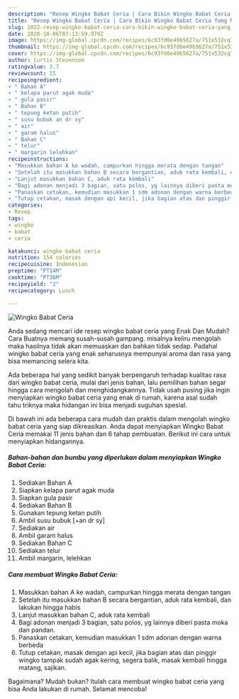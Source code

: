 ```yaml
---
description: "Resep Wingko Babat Ceria | Cara Bikin Wingko Babat Ceria Yang Mudah Dan Praktis"
title: "Resep Wingko Babat Ceria | Cara Bikin Wingko Babat Ceria Yang Mudah Dan Praktis"
slug: 1022-resep-wingko-babat-ceria-cara-bikin-wingko-babat-ceria-yang-mudah-dan-praktis
date: 2020-10-06T07:13:59.979Z
image: https://img-global.cpcdn.com/recipes/6c93fd0e49b5627a/751x532cq70/wingko-babat-ceria-foto-resep-utama.jpg
thumbnail: https://img-global.cpcdn.com/recipes/6c93fd0e49b5627a/751x532cq70/wingko-babat-ceria-foto-resep-utama.jpg
cover: https://img-global.cpcdn.com/recipes/6c93fd0e49b5627a/751x532cq70/wingko-babat-ceria-foto-resep-utama.jpg
author: Curtis Stevenson
ratingvalue: 3.7
reviewcount: 15
recipeingredient:
- " Bahan A"
- " kelapa parut agak muda"
- " gula pasir"
- " Bahan B"
- " tepung ketan putih"
- " susu bubuk an dr sy"
- " air"
- " garam halus"
- " Bahan C"
- " telur"
- " margarin lelehkan"
recipeinstructions:
- "Masukkan bahan A ke wadah, campurkan hingga merata dengan tangan"
- "Setelah itu masukkan bahan B secara bergantian, aduk rata kembali, dan lakukan hingga habis"
- "Lanjut masukkan bahan C, aduk rata kembali"
- "Bagi adonan menjadi 3 bagian, satu polos, yg lainnya diberi pasta moka dan pandan."
- "Panaskan cetakan, kemudian masukkan 1 sdm adonan dengan warna berbeda"
- "Tutup cetakan, masak dengan api kecil, jika bagian atas dan pinggir wingko tampak sudah agak kering, segera balik, masak kembali hingga matang, sajikan."
categories:
- Resep
tags:
- wingko
- babat
- ceria

katakunci: wingko babat ceria 
nutrition: 154 calories
recipecuisine: Indonesian
preptime: "PT14M"
cooktime: "PT36M"
recipeyield: "2"
recipecategory: Lunch

---
```



![Wingko Babat Ceria](https://img-global.cpcdn.com/recipes/6c93fd0e49b5627a/751x532cq70/wingko-babat-ceria-foto-resep-utama.jpg)

Anda sedang mencari ide resep wingko babat ceria yang Enak Dan Mudah? Cara Buatnya memang susah-susah gampang. misalnya keliru mengolah maka hasilnya tidak akan memuaskan dan bahkan tidak sedap. Padahal wingko babat ceria yang enak seharusnya mempunyai aroma dan rasa yang bisa memancing selera kita.



Ada beberapa hal yang sedikit banyak berpengaruh terhadap kualitas rasa dari wingko babat ceria, mulai dari jenis bahan, lalu pemilihan bahan segar hingga cara mengolah dan menghidangkannya. Tidak usah pusing jika ingin menyiapkan wingko babat ceria yang enak di rumah, karena asal sudah tahu triknya maka hidangan ini bisa menjadi suguhan spesial.


Di bawah ini ada beberapa cara mudah dan praktis dalam mengolah wingko babat ceria yang siap dikreasikan. Anda dapat menyiapkan Wingko Babat Ceria memakai 11 jenis bahan dan 6 tahap pembuatan. Berikut ini cara untuk menyiapkan hidangannya.

<!--inarticleads1-->

##### Bahan-bahan dan bumbu yang diperlukan dalam menyiapkan Wingko Babat Ceria:

1. Sediakan  Bahan A
1. Siapkan  kelapa parut agak muda
1. Siapkan  gula pasir
1. Sediakan  Bahan B
1. Gunakan  tepung ketan putih
1. Ambil  susu bubuk [+an dr sy]
1. Sediakan  air
1. Ambil  garam halus
1. Sediakan  Bahan C
1. Sediakan  telur
1. Ambil  margarin, lelehkan




<!--inarticleads2-->

##### Cara membuat Wingko Babat Ceria:

1. Masukkan bahan A ke wadah, campurkan hingga merata dengan tangan
1. Setelah itu masukkan bahan B secara bergantian, aduk rata kembali, dan lakukan hingga habis
1. Lanjut masukkan bahan C, aduk rata kembali
1. Bagi adonan menjadi 3 bagian, satu polos, yg lainnya diberi pasta moka dan pandan.
1. Panaskan cetakan, kemudian masukkan 1 sdm adonan dengan warna berbeda
1. Tutup cetakan, masak dengan api kecil, jika bagian atas dan pinggir wingko tampak sudah agak kering, segera balik, masak kembali hingga matang, sajikan.




Bagaimana? Mudah bukan? Itulah cara membuat wingko babat ceria yang bisa Anda lakukan di rumah. Selamat mencoba!
